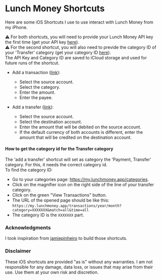# Lunch Money Shortcuts
Here are some iOS Shortcuts I use to use interact with Lunch Money from my iPhone.  

⚠️ For both shortcuts, you will need to provide your Lunch Money API key the first time (get your API key [here](https://my.lunchmoney.app/developers)).  
⚠️ For the second shortcut, you will also need to previde the category ID of your 'Transfer' category (get your category ID [here](#how-to-get-the-category-id-for-the-transfer-category)).  
The API Key and Category ID are saved to iCloud storage and used for future runs of the shortcut.

- Add a transaction ([link](https://www.icloud.com/shortcuts/ab60ff7e9f6c48488784d3e8dff1c749)):
  - Select the source account.
  - Select the category.
  - Enter the amount.
  - Enter the payee.
    
- Add a transfer ([link](https://www.icloud.com/shortcuts/2093785feb22458ab0e300e710e9238b)):
  - Select the source account.
  - Select the destination account.
  - Enter the amount that will be debited on the source account.
  - If the default currency of both accounts is different, enter the amount that will be credited on the destination account.


#### How to get the category id for the Transfer category
The 'add a transfer' shortcut will set as category the 'Payment, Transfer' category. For this, it needs the correct category id.  
To find the category ID:
- Go to your categories page: https://my.lunchmoney.app/categories.
- Click on the magnifier icon on the right side of the line of your transfer category.
- Click on the green "View Transactions" button.
- The URL of the opened page should be like this: `https://my.lunchmoney.app/transactions/year/month?category=XXXXXXX&match=all&time=all`
- The category ID is the `XXXXXXX` part.



### Acknowledgments
I took inspiration from [jamiepinheiro](https://github.com/jamiepinheiro/lunch_money_categorize_transaction_shortcut) to build those shortcuts.

### Disclaimer
These iOS shortcuts are provided "as is" without any warranties. I am not responsible for any damage, data loss, or issues that may arise from their use. Use them at your own risk and discretion.
